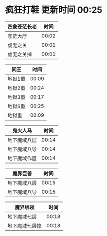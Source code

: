 # 疯狂打鞋 更新时间 00:25

| 四象苍茫长老   | 时间    |
|--------|-------|
| 苍茫大厅 | 00:02 |
| 虚无之关 | 00:01 |
| 虚无之关掉 | 00:01 |

| 间王   | 时间    |
|--------|-------|
| 地狱1重 | 00:09 |
| 地狱2重 | 00:24 |
| 地狱3重 | 00:17 |
| 地狱5重 | 00:25 |
| 地狱重 | 00:09 |

| 鬼火人马   | 时间    |
|--------|-------|
| 地下魔域八层 | 00:14 |
| 地下魔域八导 | 00:14 |
| 地下魔域作层 | 00:14 |

| 魔界巨兽   | 时间    |
|--------|-------|
| 地下魔域八层 | 00:15 |
| 地下魔域八导 | 00:15 |

| 魔界统领   | 时间    |
|--------|-------|
| 地下魔域七层 | 00:18 |
| 地下魔域七层掉 | 00:18 |